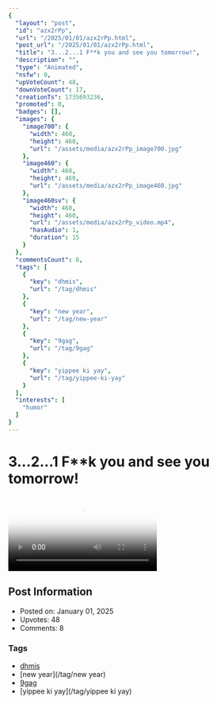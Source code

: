 ```yaml
---
{
  "layout": "post",
  "id": "azx2rPp",
  "url": "/2025/01/01/azx2rPp.html",
  "post_url": "/2025/01/01/azx2rPp.html",
  "title": "3...2...1 F**k you and see you tomorrow!",
  "description": "",
  "type": "Animated",
  "nsfw": 0,
  "upVoteCount": 48,
  "downVoteCount": 17,
  "creationTs": 1735693236,
  "promoted": 0,
  "badges": [],
  "images": {
    "image700": {
      "width": 460,
      "height": 460,
      "url": "/assets/media/azx2rPp_image700.jpg"
    },
    "image460": {
      "width": 460,
      "height": 460,
      "url": "/assets/media/azx2rPp_image460.jpg"
    },
    "image460sv": {
      "width": 460,
      "height": 460,
      "url": "/assets/media/azx2rPp_video.mp4",
      "hasAudio": 1,
      "duration": 15
    }
  },
  "commentsCount": 8,
  "tags": [
    {
      "key": "dhmis",
      "url": "/tag/dhmis"
    },
    {
      "key": "new year",
      "url": "/tag/new-year"
    },
    {
      "key": "9gag",
      "url": "/tag/9gag"
    },
    {
      "key": "yippee ki yay",
      "url": "/tag/yippee-ki-yay"
    }
  ],
  "interests": [
    "humor"
  ]
}
---
```


# 3...2...1 F**k you and see you tomorrow!

<video controls playsinline loop poster="/assets/media/azx2rPp_image460.jpg">
  <source src="/assets/media/azx2rPp_video.mp4" type="video/mp4">
  Your browser does not support the video tag.
</video>

## Post Information

- Posted on: January 01, 2025
- Upvotes: 48
- Comments: 8

### Tags

- [dhmis](/tag/dhmis)
- [new year](/tag/new year)
- [9gag](/tag/9gag)
- [yippee ki yay](/tag/yippee ki yay)
